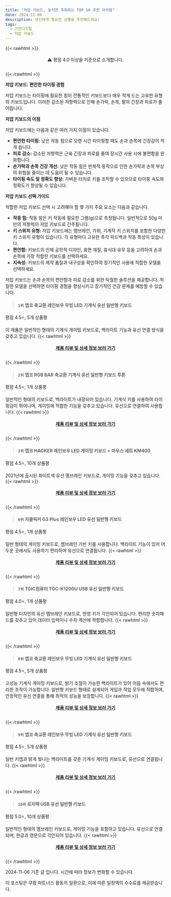```yaml
---
title: "저압 키보드, 놓치면 후회하는 TOP 10 추천 아이템"
date: 2024-11-06
description: 당신에게 필요한 상품을 추천해드려요!
tags:
  - 가전디지털
  - 저압 키보드
---
```

{{< rawhtml >}}<div class="toc" style="text-align: center; height: 50px; line-height: 2;">  <p>⚠️ 평점 4.0 이상을 기준으로 소개합니다.<br></p></div> {{< /rawhtml >}}

**저압 키보드: 편안한 타이핑 경험**

저압 키보드는 타이핑에 필요한 힘이 전통적인 키보드보다 매우 적게 드는 고유한 유형의 키보드입니다. 이러한 감소된 저항력으로 인해 손가락, 손목, 팔의 긴장과 피로가 줄어듭니다.

**저압 키보드의 이점**

저압 키보드에는 다음과 같은 여러 가지 이점이 있습니다.

* **편안한 타이핑:** 낮은 작동 힘으로 오랜 시간 타이핑할 때도 손과 손목에 긴장감이 적게 듭니다.
* **피로 감소:** 감소된 저항력은 근육 긴장과 피로를 줄여 장시간 사용 시에 불편함을 완화합니다.
* **손가락과 손목 건강 개선:** 낮은 작동 힘은 반복적 동작으로 인한 손가락과 손목 부상의 위험을 줄이는 데 도움이 될 수 있습니다.
* **타이핑 속도 및 정확도 향상:** 가벼운 터치로 키를 조작할 수 있으므로 타이핑 속도와 정확도가 향상될 수 있습니다.

**저압 키보드 선택 가이드**

적합한 저압 키보드 선택 시 고려해야 할 몇 가지 주요 요소는 다음과 같습니다.

* **작동 힘:** 작동 힘은 키 작동에 필요한 그램(g)으로 측정됩니다. 일반적으로 50g 미만의 저항력이 저압 키보드로 간주됩니다.
* **키 스위치 유형:** 저압 키보드에는 멤브레인, 가위, 기계적 키 스위치를 포함한 다양한 키 스위치 유형이 있습니다. 각 유형마다 고유한 촉각 피드백과 작동 특성이 있습니다.
* **편안함:** 키보드의 인체 공학적 디자인, 표면 재질, 휴식대 유무 등을 고려하여 손과 손목에 가장 적합한 키보드를 선택하세요.
* **지속성:** 키보드의 제작 품질과 내구성을 확인하여 장기적인 사용에 적합한 모델을 선택하세요.

저압 키보드는 손과 손목의 편안함과 피로 감소를 위한 탁월한 솔루션을 제공합니다. 적절한 모델을 선택하면 타이핑 경험을 향상시키고 장기적인 건강 문제를 예방할 수 있습니다.


>#### `1위` 앱코 축교환 레인보우 무빙 LED 기계식 유선 일반형 키보드
평점 4.5⭐, 5개 상품평

이 제품은 일반적인 형태의 기계식 게이밍 키보드로, 백라이트 기능과 유선 연결 방식을 갖추고 있습니다.
{{< rawhtml >}}<div class="toc" style="text-align: center; height: 50px; line-height: 2;"><p><b><a href="https://link.coupang.com/re/AFFSDP?lptag=AF5033054&pageKey=5065639056&itemId=20357190010&vendorItemId=87441413831&traceid=V0-153-88914e2e8ff3695c&requestid=20241106182936073008127364&token=31850C%7CGM">제품 리뷰 및 상세 정보 보러 가기</a></b><br></p> </div>{{< /rawhtml >}}

>#### `2위` 앱코 RGB BAR 축교환 기계식 유선 일반형 키보드 투톤
평점 4.5⭐, 1개 상품평

일반적인 형태의 키보드로, 백라이트가 내장되어 있습니다. 기계식 키를 사용하여 타이핑감이 뛰어나며, 게이밍에 적합한 기능을 갖추고 있습니다. 유선으로 연결하여 사용합니다.
{{< rawhtml >}}<div class="toc" style="text-align: center; height: 50px; line-height: 2;"><p><b><a href="https://link.coupang.com/re/AFFSDP?lptag=AF5033054&pageKey=5837186732&itemId=10119043335&vendorItemId=77401817276&traceid=V0-153-283aed292949bb1b&requestid=20241106182936073008127364&token=31850C%7CGM">제품 리뷰 및 상세 정보 보러 가기</a></b><br></p> </div>{{< /rawhtml >}}

>#### `3위` 앱코 HACKER 레인보우 LED 게이밍 키보드 + 마우스 세트 KM400
평점 4.5⭐, 10개 상품평

2021년에 출시된 화이트색 유선 멤브레인 키보드로, 게이밍 기능을 갖추고 있습니다.
{{< rawhtml >}}<div class="toc" style="text-align: center; height: 50px; line-height: 2;"><p><b><a href="https://link.coupang.com/re/AFFSDP?lptag=AF5033054&pageKey=6079550069&itemId=11262674324&vendorItemId=78539620110&traceid=V0-153-6dd17e912f607471&requestid=20241106182936073008127364&token=31850C%7CGM">제품 리뷰 및 상세 정보 보러 가기</a></b><br></p> </div>{{< /rawhtml >}}

>#### `6위` 지클릭커 G3 Plus 레인보우 LED 유선 일반형 키보드
평점 4.5⭐, 1개 상품평

일반 형태의 게이밍 키보드로, 멤브레인 기반 키를 사용합니다. 백라이트 기능이 있어 어두운 곳에서도 사용하기 편리하며 유선으로 연결됩니다.
{{< rawhtml >}}<div class="toc" style="text-align: center; height: 50px; line-height: 2;"><p><b><a href="https://link.coupang.com/re/AFFSDP?lptag=AF5033054&pageKey=312827560&itemId=988441971&vendorItemId=5412538155&traceid=V0-153-f8e0f9f2952317be&requestid=20241106182936073008127364&token=31850C%7CGM">제품 리뷰 및 상세 정보 보러 가기</a></b><br></p> </div>{{< /rawhtml >}}

>#### `7위` TGIC컴퓨터 TGC-K1200U USB 유선 일반형 키보드
평점 4.0⭐, 1개 상품평

일반형 디자인의 유선 멤브레인 키보드로, 한영 키가 각인되어 있습니다. 편리한 숫자패드를 갖추고 있어 데이터 입력이나 수치 계산에 적합합니다.
{{< rawhtml >}}<div class="toc" style="text-align: center; height: 50px; line-height: 2;"><p><b><a href="https://link.coupang.com/re/AFFSDP?lptag=AF5033054&pageKey=3028498&itemId=14197696&vendorItemId=3021659933&traceid=V0-153-19dd9b12f9b095b8&requestid=20241106182936073008127364&token=31850C%7CGM">제품 리뷰 및 상세 정보 보러 가기</a></b><br></p> </div>{{< /rawhtml >}}

>#### `8위` 앱코 축교환 레인보우 무빙 LED 기계식 유선 일반형 키보드
평점 4.5⭐, 5개 상품평

고성능 기계식 게이밍 키보드로, 밝기 조절이 가능한 백라이트가 있어 어둠 속에서도 편리한 조작이 가능합니다. 일반형 키보드 형태로 설계되어 게임과 작업 모두에 적합하며, 안정적인 유선 연결을 통해 최적의 성능을 보장합니다.
{{< rawhtml >}}<div class="toc" style="text-align: center; height: 50px; line-height: 2;"><p><b><a href="https://link.coupang.com/re/AFFSDP?lptag=AF5033054&pageKey=5065639056&itemId=6846651320&vendorItemId=74139260485&traceid=V0-153-88914e2e8ff3695c&requestid=20241106182936073008127364&token=31850C%7CGM">제품 리뷰 및 상세 정보 보러 가기</a></b><br></p> </div>{{< /rawhtml >}}

>#### `9위` 앱코 축교환 레인보우 무빙 LED 기계식 유선 일반형 키보드
평점 4.5⭐, 5개 상품평

일반 키캡과 밝게 빛나는 백라이트를 갖춘 기계식 게이밍 키보드로, 유선으로 연결됩니다.
{{< rawhtml >}}<div class="toc" style="text-align: center; height: 50px; line-height: 2;"><p><b><a href="https://link.coupang.com/re/AFFSDP?lptag=AF5033054&pageKey=5065639056&itemId=6846651325&vendorItemId=74139260507&traceid=V0-153-88914e2e8ff3695c&requestid=20241106182936073008127364&token=31850C%7CGM">제품 리뷰 및 상세 정보 보러 가기</a></b><br></p> </div>{{< /rawhtml >}}

>#### `10위` 로지텍 USB 유선 일반형 키보드
평점 5.0⭐, 10개 상품평

일반적인 형태의 멤브레인 키보드로, 게이밍 기능을 포함하고 있습니다. 유선으로 연결되며, 한글과 영문으로 각인되어 있습니다.
{{< rawhtml >}}<div class="toc" style="text-align: center; height: 50px; line-height: 2;"><p><b><a href="https://link.coupang.com/re/AFFSDP?lptag=AF5033054&pageKey=132687601&itemId=390196810&vendorItemId=3335653163&traceid=V0-153-dbb4281740e17408&requestid=20241106182936073008127364&token=31850C%7CGM">제품 리뷰 및 상세 정보 보러 가기</a></b><br></p> </div>{{< /rawhtml >}}


2024-11-06 기준 글 입니다.
시간에 따라 정보가 변화할 수 있습니다.

이 포스팅은 쿠팡 파트너스 활동의 일환으로, 이에 따른 일정액의 수수료를 제공받습니다.